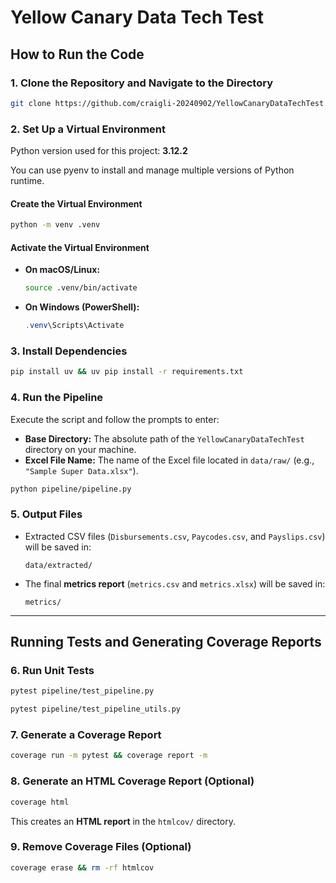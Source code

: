 # **Yellow Canary Data Tech Test**  

## **How to Run the Code**  

### **1. Clone the Repository and Navigate to the Directory**  
```bash
git clone https://github.com/craigli-20240902/YellowCanaryDataTechTest.git && cd YellowCanaryDataTechTest
```

### **2. Set Up a Virtual Environment**  

Python version used for this project: **3.12.2**

You can use pyenv to install and manage multiple versions of Python runtime.


#### **Create the Virtual Environment**  

```bash
python -m venv .venv
```

#### **Activate the Virtual Environment**  
- **On macOS/Linux:**  
  ```bash
  source .venv/bin/activate
  ```
- **On Windows (PowerShell):**  
  ```powershell
  .venv\Scripts\Activate
  ```

### **3. Install Dependencies**  
```bash
pip install uv && uv pip install -r requirements.txt
```

### **4. Run the Pipeline**  
Execute the script and follow the prompts to enter:  
- **Base Directory:** The absolute path of the `YellowCanaryDataTechTest` directory on your machine.  
- **Excel File Name:** The name of the Excel file located in `data/raw/` (e.g., `"Sample Super Data.xlsx"`).  

```bash
python pipeline/pipeline.py
```

### **5. Output Files**  
- Extracted CSV files (`Disbursements.csv`, `Paycodes.csv`, and `Payslips.csv`) will be saved in:  
  ```
  data/extracted/
  ```
- The final **metrics report** (`metrics.csv` and `metrics.xlsx`) will be saved in:  
  ```
  metrics/
  ```
---

## **Running Tests and Generating Coverage Reports**  

### **6. Run Unit Tests**  
```bash
pytest pipeline/test_pipeline.py
```
```bash
pytest pipeline/test_pipeline_utils.py
```

### **7. Generate a Coverage Report**  
```bash
coverage run -m pytest && coverage report -m
```

### **8. Generate an HTML Coverage Report (Optional)**  
```bash
coverage html
```
This creates an **HTML report** in the `htmlcov/` directory.

### **9. Remove Coverage Files (Optional)**  
```bash
coverage erase && rm -rf htmlcov
```